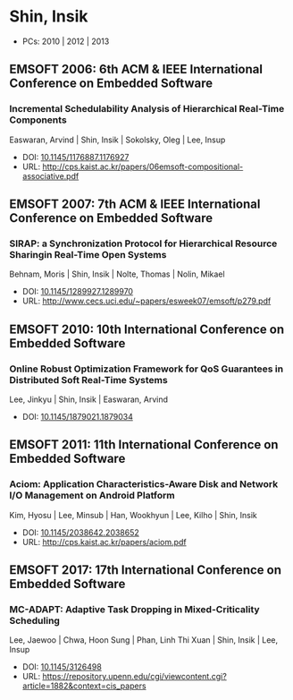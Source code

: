# Shin, Insik

* PCs: 2010 | 2012 | 2013

## EMSOFT 2006: 6th ACM & IEEE International Conference on Embedded Software

### Incremental Schedulability Analysis of Hierarchical Real-Time Components
Easwaran, Arvind | Shin, Insik | Sokolsky, Oleg | Lee, Insup
* DOI: [10.1145/1176887.1176927](https://doi.org/10.1145/1176887.1176927)
* URL: <http://cps.kaist.ac.kr/papers/06emsoft-compositional-associative.pdf>

## EMSOFT 2007: 7th ACM & IEEE International Conference on Embedded Software

### SIRAP: a Synchronization Protocol for Hierarchical Resource Sharingin Real-Time Open Systems
Behnam, Moris | Shin, Insik | Nolte, Thomas | Nolin, Mikael
* DOI: [10.1145/1289927.1289970](https://doi.org/10.1145/1289927.1289970)
* URL: <http://www.cecs.uci.edu/~papers/esweek07/emsoft/p279.pdf>

## EMSOFT 2010: 10th International Conference on Embedded Software

### Online Robust Optimization Framework for QoS Guarantees in Distributed Soft Real-Time Systems
Lee, Jinkyu | Shin, Insik | Easwaran, Arvind
* DOI: [10.1145/1879021.1879034](https://doi.org/10.1145/1879021.1879034)

## EMSOFT 2011: 11th International Conference on Embedded Software

### Aciom: Application Characteristics-Aware Disk and Network I/O Management on Android Platform
Kim, Hyosu | Lee, Minsub | Han, Wookhyun | Lee, Kilho | Shin, Insik
* DOI: [10.1145/2038642.2038652](https://doi.org/10.1145/2038642.2038652)
* URL: <http://cps.kaist.ac.kr/papers/aciom.pdf>

## EMSOFT 2017: 17th International Conference on Embedded Software

### MC-ADAPT: Adaptive Task Dropping in Mixed-Criticality Scheduling
Lee, Jaewoo | Chwa, Hoon Sung | Phan, Linh Thi Xuan | Shin, Insik | Lee, Insup
* DOI: [10.1145/3126498](https://doi.org/10.1145/3126498)
* URL: <https://repository.upenn.edu/cgi/viewcontent.cgi?article=1882&context=cis_papers>

